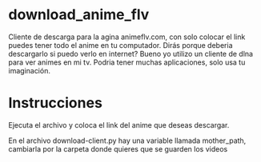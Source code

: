 # download_anime_flv
Cliente de descarga para la agina animeflv.com, con solo colocar el link puedes tener todo el anime en tu computador. Dirás porque deberia descargarlo si puedo verlo en internet? Bueno yo utilizo un cliente de dlna para ver animes en mi tv. Podria tener muchas aplicaciones, solo usa tu imaginación.

# Instrucciones
Ejecuta el archivo y coloca el link del anime que deseas descargar.

En el archivo download-client.py hay una variable llamada mother_path, cambiarla por la carpeta donde quieres que se guarden los videos
